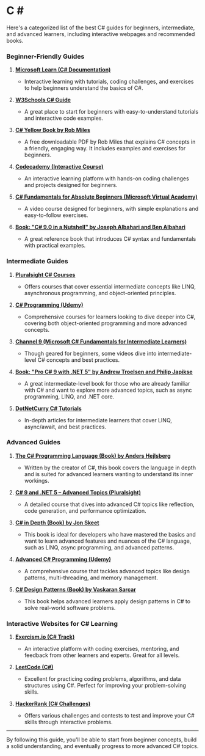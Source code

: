 # **C #**

Here's a categorized list of the best C# guides for beginners, intermediate, and advanced learners, including interactive webpages and recommended books.

### **Beginner-Friendly Guides**
1. [**Microsoft Learn (C# Documentation)**](https://learn.microsoft.com/en-us/dotnet/csharp/)
    - Interactive learning with tutorials, coding challenges, and exercises to help beginners understand the basics of C#.

2. [**W3Schools C# Guide**](https://www.w3schools.com/cs/)
    - A great place to start for beginners with easy-to-understand tutorials and interactive code examples.

3. [**C# Yellow Book by Rob Miles**](https://www.robmiles.com/c-yellow-book/)
    - A free downloadable PDF by Rob Miles that explains C# concepts in a friendly, engaging way. It includes examples and exercises for beginners.

4. [**Codecademy (Interactive Course)**](https://www.codecademy.com/learn/learn-c-sharp)
    - An interactive learning platform with hands-on coding challenges and projects designed for beginners.

5. [**C# Fundamentals for Absolute Beginners (Microsoft Virtual Academy)**](https://mva.microsoft.com/en-us/training-courses/c-fundamentals-for-absolute-beginners-8286)
    - A video course designed for beginners, with simple explanations and easy-to-follow exercises.

6. [**Book: "C# 9.0 in a Nutshell" by Joseph Albahari and Ben Albahari**](https://www.oreilly.com/library/view/c-90-in/9781098112836/)
    - A great reference book that introduces C# syntax and fundamentals with practical examples.

### **Intermediate Guides**
1. [**Pluralsight C# Courses**](https://www.pluralsight.com/paths/csharp)
    - Offers courses that cover essential intermediate concepts like LINQ, asynchronous programming, and object-oriented principles.

2. [**C# Programming (Udemy)**](https://www.udemy.com/topic/c-sharp/)
    - Comprehensive courses for learners looking to dive deeper into C#, covering both object-oriented programming and more advanced concepts.

3. [**Channel 9 (Microsoft C# Fundamentals for Intermediate Learners)**](https://channel9.msdn.com/Series/CSharp-Fundamentals-for-Absolute-Beginners)
    - Though geared for beginners, some videos dive into intermediate-level C# concepts and best practices.

4. [**Book: "Pro C# 9 with .NET 5" by Andrew Troelsen and Philip Japikse**](https://www.amazon.com/Pro-C-9-NET-Andrew/dp/1484269397)
    - A great intermediate-level book for those who are already familiar with C# and want to explore more advanced topics, such as async programming, LINQ, and .NET core.

5. [**DotNetCurry C# Tutorials**](https://www.dotnetcurry.com/csharp)
    - In-depth articles for intermediate learners that cover LINQ, async/await, and best practices.

### **Advanced Guides**
1. [**The C# Programming Language (Book) by Anders Hejlsberg**](https://www.amazon.com/C-Programming-Language-4th/dp/0321563840)
    - Written by the creator of C#, this book covers the language in depth and is suited for advanced learners wanting to understand its inner workings.

2. [**C# 9 and .NET 5 – Advanced Topics (Pluralsight)**](https://www.pluralsight.com/courses/csharp-advanced-topics)
    - A detailed course that dives into advanced C# topics like reflection, code generation, and performance optimization.

3. [**C# in Depth (Book) by Jon Skeet**](https://www.amazon.com/C-Depth-Jon-Skeet/dp/1617294535)
    - This book is ideal for developers who have mastered the basics and want to learn advanced features and nuances of the C# language, such as LINQ, async programming, and advanced patterns.

4. [**Advanced C# Programming (Udemy)**](https://www.udemy.com/course/advanced-csharp-programming/)
    - A comprehensive course that tackles advanced topics like design patterns, multi-threading, and memory management.

5. [**C# Design Patterns (Book) by Vaskaran Sarcar**](https://www.amazon.com/Design-Patterns-C-Sharp-Vaskaran-Sarcar/dp/1785888485)
    - This book helps advanced learners apply design patterns in C# to solve real-world software problems.

### **Interactive Websites for C# Learning**
1. [**Exercism.io (C# Track)**](https://exercism.io/tracks/csharp)
    - An interactive platform with coding exercises, mentoring, and feedback from other learners and experts. Great for all levels.

2. [**LeetCode (C#)**](https://leetcode.com/problemset/all/?language=C%23)
    - Excellent for practicing coding problems, algorithms, and data structures using C#. Perfect for improving your problem-solving skills.

3. [**HackerRank (C# Challenges)**](https://www.hackerrank.com/domains/tutorials/10-days-of-javascript)
    - Offers various challenges and contests to test and improve your C# skills through interactive problems.

---

By following this guide, you'll be able to start from beginner concepts, build a solid understanding, and eventually progress to more advanced C# topics.
